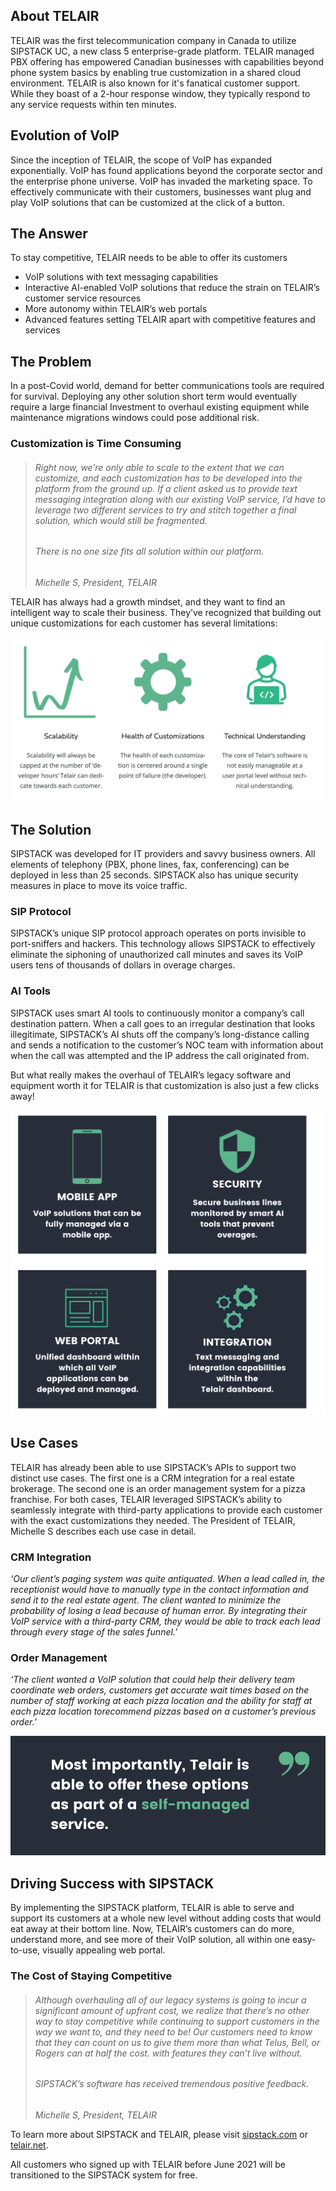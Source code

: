## About TELAIR

TELAIR was the first telecommunication company in Canada to utilize SIPSTACK UC, a new class 5 enterprise-grade platform. TELAIR managed PBX offering has empowered Canadian businesses with capabilities beyond phone system basics by enabling true customization in a shared cloud environment. TELAIR is also known for it's fanatical customer support. While they boast of a 2-hour response window, they typically respond to any service requests within ten minutes.

## Evolution of VoIP

Since the inception of TELAIR, the scope of VoIP has expanded exponentially. VoIP has found applications beyond the corporate sector and the enterprise phone universe. VoIP has invaded the marketing space. To effectively communicate with their customers, businesses want plug and play VoIP solutions that can be customized at the click of a button.

## The Answer

To stay competitive, TELAIR needs to be able to offer its customers

- VoIP solutions with text messaging capabilities
- Interactive AI-enabled VoIP solutions that reduce the strain on TELAIR’s customer service resources
- More autonomy within TELAIR’s web portals
- Advanced features setting TELAIR apart with competitive features and services

## The Problem

In a post-Covid world, demand for better communications tools are required for survival. Deploying any other solution short term would eventually require a large financial Investment to overhaul existing equipment while maintenance migrations windows could pose additional risk.

### Customization is Time Consuming

> ###### _Right now, we’re only able to scale to the extent that we can customize, and each customization has to be developed into the platform from the ground up. If a client asked us to provide text messaging integration along with our existing VoIP service, I’d have to leverage two different services to try and stitch together a final solution, which would still be fragmented._
>
> ###### _There is no one size fits all solution within our platform._
>
> _Michelle S, President, TELAIR_

TELAIR has always had a growth mindset, and they want to find an intelligent way to scale their business. They’ve recognized that building out unique customizations for each customer has several limitations:

![Limitations](./limitations.png)

## The Solution

SIPSTACK was developed for IT providers and savvy business owners. All elements of telephony (PBX, phone lines, fax, conferencing) can be deployed in less than 25 seconds. SIPSTACK also has unique security measures in place to move its voice traffic.

### SIP Protocol

SIPSTACK’s unique SIP protocol approach operates on ports invisible to port-sniffers and hackers. This technology allows SIPSTACK to effectively eliminate the siphoning of unauthorized call minutes and saves its VoIP users tens of thousands of dollars in overage charges.

### AI Tools

SIPSTACK uses smart AI tools to continuously monitor a company’s call destination pattern. When a call goes to an irregular destination that looks illegitimate, SIPSTACK’s AI shuts off the company’s long-distance calling and sends a notification to the customer’s NOC team with information about when the call was attempted and the IP address the call originated from.

But what really makes the overhaul of TELAIR’s legacy software and equipment worth it for TELAIR is that customization is also just a few clicks away!

![Use Cases](./four.png)

## Use Cases

TELAIR has already been able to use SIPSTACK’s APIs to support two distinct use cases. The first one is a CRM integration for a real estate brokerage. The second one is an order management system for a pizza franchise. For both cases, TELAIR leveraged SIPSTACK’s ability to seamlessly integrate with third-party applications to provide each customer with the exact customizations they needed. The President of TELAIR, Michelle S describes each use case in detail.

### CRM Integration

_‘Our client’s paging system was quite antiquated. When a lead called in, the receptionist would have to manually type in the contact information and send it to the real estate agent. The client wanted to minimize the probability of losing a lead because of human error. By integrating their VoIP service with a third-party CRM, they would be able to track each lead through every stage of the sales funnel.’_

### Order Management

_‘The client wanted a VoIP solution that could help their delivery team coordinate web orders, customers get accurate wait times based on the number of staff working at each pizza location and the ability for staff at each pizza location torecommend pizzas based on a customer’s previous order.’_

![Quote](./ta-quote.png)

## Driving Success with SIPSTACK

By implementing the SIPSTACK platform, TELAIR is able to serve and support its customers at a whole new level without adding costs that would eat away at their bottom line. Now, TELAIR’s customers can do more, understand more, and see more of their VoIP solution, all within one easy-to-use, visually appealing web portal.

### The Cost of Staying Competitive

> ###### _Although overhauling all of our legacy systems is going to incur a significant amount of upfront cost, we realize that there’s no other way to stay competitive while continuing to support customers in the way we want to, and they need to be! Our customers need to know that they can count on us to give them more than what Telus, Bell, or Rogers can at half the cost. with features they can’t live without._
>
> ###### _SIPSTACK’s software has received tremendous positive feedback._
>
> _Michelle S, President, TELAIR_

To learn more about SIPSTACK and TELAIR, please visit [sipstack.com](https://www.sipstack.com) or [telair.net](https://www.telair.net).

All customers who signed up with TELAIR before June 2021 will be transitioned to the SIPSTACK system for free.
